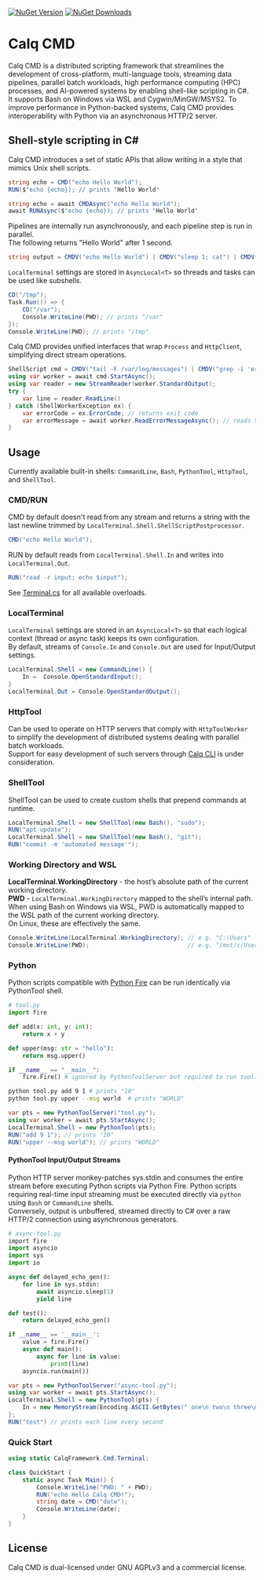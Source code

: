 [![NuGet Version](https://img.shields.io/nuget/v/CalqFramework.Cmd?color=508cf0)](https://www.nuget.org/packages/CalqFramework.Cmd)
[![NuGet Downloads](https://img.shields.io/nuget/dt/CalqFramework.Cmd?color=508cf0)](https://www.nuget.org/packages/CalqFramework.Cmd)

# Calq CMD  
Calq CMD is a distributed scripting framework that streamlines the development of cross-platform, multi-language tools, streaming data pipelines, parallel batch workloads, high performance computing (HPC) processes, and AI-powered systems by enabling shell-like scripting in C#.  
It supports Bash on Windows via WSL and Cygwin/MinGW/MSYS2. To improve performance in Python-backed systems, Calq CMD provides interoperability with Python via an asynchronous HTTP/2 server.

## Shell-style scripting in C#  
Calq CMD introduces a set of static APIs that allow writing in a style that mimics Unix shell scripts.
```csharp
string echo = CMD("echo Hello World");
RUN($"echo {echo}); // prints "Hello World"
```
```csharp
string echo = await CMDAsync("echo Hello World");
await RUNAsync($"echo {echo}); // prints "Hello World"
```
Pipelines are internally run asynchronously, and each pipeline step is run in parallel.  
The following returns "Hello World" after 1 second.
```csharp
string output = CMDV("echo Hello World") | CMDV("sleep 1; cat") | CMDV("sleep 1; cat") | CMDV("sleep 1; cat");
```
`LocalTerminal` settings are stored in `AsyncLocal<T>` so threads and tasks can be used like subshells.
```csharp
CD("/tmp");  
Task.Run(() => {  
    CD("/var");  
    Console.WriteLine(PWD); // prints "/var"
});  
Console.WriteLine(PWD); // prints "/tmp"
```
Calq CMD provides unified interfaces that wrap `Process` and `HttpClient`, simplifying direct stream operations.
```csharp
ShellScript cmd = CMDV("tail -F /var/log/messages") | CMDV("grep -i 'error'");
using var worker = await cmd.StartAsync();
using var reader = new StreamReader(worker.StandardOutput);
try {
    var line = reader.ReadLine()
} catch (ShellWorkerException ex) {
    var errorCode = ex.ErrorCode; // returns exit code
    var errorMessage = await worker.ReadErrorMessageAsync(); // reads STDERR
}
```

## Usage
Currently available built-in shells: `CommandLine`, `Bash`, `PythonTool`, `HttpTool`, and `ShellTool`.

### CMD/RUN
CMD by default doesn't read from any stream and returns a string with the last newline trimmed by `LocalTerminal.Shell.ShellScriptPostprocessor`.
```csharp
CMD("echo Hello World");
```
RUN by default reads from `LocalTerminal.Shell.In` and writes into `LocalTerminal.Out`.
```csharp
RUN("read -r input; echo $input");
```
See [Terminal.cs](https://github.com/calq-framework/cmd/blob/main/CalqFramework.Cmd/Terminal.cs) for all available overloads.

### LocalTerminal
`LocalTerminal` settings are stored in an `AsyncLocal<T>` so that each logical context (thread or async task) keeps its own configuration.  
By default, streams of `Console.In` and `Console.Out` are used for Input/Output settings.
```csharp
LocalTerminal.Shell = new CommandLine() {
    In =  Console.OpenStandardInput();
}
LocalTerminal.Out = Console.OpenStandardOutput();
```

### HttpTool
Can be used to operate on HTTP servers that comply with `HttpToolWorker` to simplify the development of distributed systems dealing with parallel batch workloads.   
Support for easy development of such servers through [Calq CLI](https://github.com/calq-framework/cli) is under consideration.

### ShellTool
ShellTool can be used to create custom shells that prepend commands at runtime.
```csharp
LocalTerminal.Shell = new ShellTool(new Bash(), "sudo");
RUN("apt update");
LocalTerminal.Shell = new ShellTool(new Bash(), "git");
RUN("commit -m 'automated message'"); 
```

### Working Directory and WSL
**LocalTerminal.WorkingDirectory** - the host’s absolute path of the current working directory.  
**PWD** - `LocalTerminal.WorkingDirectory` mapped to the shell’s internal path.  
When using Bash on Windows via WSL, PWD is automatically mapped to the WSL path of the current working directory.  
On Linux, these are effectively the same.
```csharp
Console.WriteLine(LocalTerminal.WorkingDirectory); // e.g. "C:\Users"
Console.WriteLine(PWD);                            // e.g. "/mnt/c/Users
```

### Python
Python scripts compatible with [Python Fire](https://github.com/google/python-fire) can be run identically via PythonTool shell.
```python
# tool.py
import fire  

def add(x: int, y: int):  
    return x + y  

def upper(msg: str = "hello"):  
    return msg.upper()  

if __name__ == "__main__":  
    fire.Fire() # ignored by PythonToolServer but required to run tool.py from console
```  
```bash
python tool.py add 9 1 # prints "10"  
python tool.py upper --msg world  # prints "WORLD"  
```  
```csharp
var pts = new PythonToolServer("tool.py");
using var worker = await pts.StartAsync();
LocalTerminal.Shell = new PythonTool(pts);
RUN("add 9 1"); // prints "10"
RUN("upper --msg world"); // prints "WORLD"
```

#### PythonTool Input/Output Streams
Python HTTP server monkey-patches sys.stdin and consumes the entire stream before executing Python scripts via Python Fire. Python scripts requiring real-time input streaming must be executed directly via `python` using `Bash` or `CommandLine` shells.  
Conversely, output is unbuffered, streamed directly to C# over a raw HTTP/2 connection using asynchronous generators.
```python
# async-tool.py
﻿import fire
import asyncio
import sys
import io

async def delayed_echo_gen():
    for line in sys.stdin:
        await asyncio.sleep(1)
        yield line

def test():
    return delayed_echo_gen()

if __name__ == '__main__':
    value = fire.Fire()
    async def main():
        async for line in value:
            print(line)
    asyncio.run(main())
```
```csharp
var pts = new PythonToolServer("async-tool.py");
using var worker = await pts.StartAsync();
LocalTerminal.Shell = new PythonTool(pts) {
    In = new MemoryStream(Encoding.ASCII.GetBytes(" one\n two\n three\n"));
};
RUN("test") // prints each line every second
```

### Quick Start  
```csharp
using static CalqFramework.Cmd.Terminal;  

class QuickStart {  
    static async Task Main() {  
        Console.WriteLine("PWD: " + PWD);  
        RUN("echo Hello Calq CMD!");  
        string date = CMD("date");  
        Console.WriteLine(date);  
    }  
}  
```  

## License  
Calq CMD is dual-licensed under GNU AGPLv3 and a commercial license.  
